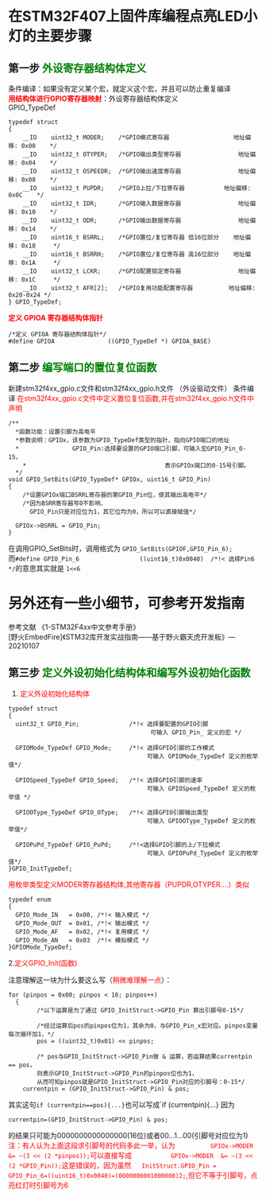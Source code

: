 # 在STM32F407上固件库编程点亮LED小灯的主要步骤
## 第一步 <font color=green>外设寄存器结构体定义</font>
条件编译：如果没有定义某个宏，就定义这个宏，并且可以防止重复编译      
**<font color=red>用结构体进行GPIO寄存器映射</font>**：外设寄存器结构体定义     
GPIO_TypeDef      
```
typedef struct
{
	__IO	uint32_t MODER;    /*GPIO模式寄存器				    地址偏移: 0x00    */
	__IO	uint32_t OTYPER;   /*GPIO输出类型寄存器				地址偏移: 0x04    */
	__IO	uint32_t OSPEEDR;  /*GPIO输出速度寄存器				地址偏移: 0x08    */
	__IO	uint32_t PUPDR;    /*GPIO上拉/下拉寄存器			地址偏移: 0x0C    */
	__IO	uint32_t IDR;      /*GPIO输入数据寄存器				地址偏移: 0x10    */
	__IO	uint32_t ODR;      /*GPIO输出数据寄存器				地址偏移: 0x14    */
	__IO	uint16_t BSRRL;    /*GPIO置位/复位寄存器 低16位部分	地址偏移: 0x18 	   */
	__IO	uint16_t BSRRH;    /*GPIO置位/复位寄存器 高16位部分	地址偏移: 0x1A     */
	__IO	uint32_t LCKR;     /*GPIO配置锁定寄存器				地址偏移: 0x1C     */
	__IO	uint32_t AFR[2];   /*GPIO复用功能配置寄存器		    地址偏移: 0x20-0x24 */
} GPIO_TypeDef;

```
**<font color=red>定义 GPIOA 寄存器结构体指针</font>**
```
/*定义 GPIOA 寄存器结构体指针*/
#define GPIOA               ((GPIO_TypeDef *) GPIOA_BASE)
```

## 第二步 <font color=green>编写端口的置位复位函数</font>
新建stm32f4xx_gpio.c文件和stm32f4xx_gpio.h文件 （外设驱动文件）
条件编译
<font color=red>在stm32f4xx_gpio.c文件中定义置位复位函数,并在stm32f4xx_gpio.h文件中声明</font>
```
/**
  *函数功能：设置引脚为高电平
  *参数说明：GPIOx，该参数为GPIO_TypeDef类型的指针，指向GPIO端口的地址
  * 			  GPIO_Pin:选择要设置的GPIO端口引脚，可输入宏GPIO_Pin_0-15，
	*										表示GPIOx端口的0-15号引脚。
  */
void GPIO_SetBits(GPIO_TypeDef* GPIOx, uint16_t GPIO_Pin)
{
	/*设置GPIOx端口BSRRL寄存器的第GPIO_Pin位，使其输出高电平*/
	/*因为BSRR寄存器写0不影响，
	  GPIO_Pin只是对应位为1，其它位均为0，所以可以直接赋值*/
	
  GPIOx->BSRRL = GPIO_Pin;
}
```
在调用GPIO_SetBits时，调用格式为
`GPIO_SetBits(GPIOF,GPIO_Pin_6);`  
而`#define GPIO_Pin_6                 ((uint16_t)0x0040)  /*!< 选择Pin6 */`的意思其实就是 `1<<6`
# 另外还有一些小细节，可参考开发指南
参考文献
《1-STM32F4xx中文参考手册》  
[野火EmbedFire]《STM32库开发实战指南——基于野火霸天虎开发板》—20210107
## 第三步 <font color=green>定义外设初始化结构体和编写外设初始化函数</font>
1. <font color=red>定义外设初始化结构体</font>
```
typedef struct 
{
  uint32_t GPIO_Pin;              /*!< 选择要配置的GPIO引脚
                                        可输入 GPIO_Pin_ 定义的宏 */

  GPIOMode_TypeDef GPIO_Mode;     /*!< 选择GPIO引脚的工作模式
                                       可输入 GPIOMode_TypeDef 定义的枚举值*/

  GPIOSpeed_TypeDef GPIO_Speed;   /*!< 选择GPIO引脚的速率
                                       可输入 GPIOSpeed_TypeDef 定义的枚举值 */

  GPIOOType_TypeDef GPIO_OType;   /*!< 选择GPIO引脚输出类型
                                       可输入 GPIOOType_TypeDef 定义的枚举值*/

  GPIOPuPd_TypeDef GPIO_PuPd;     /*!<选择GPIO引脚的上/下拉模式
                                       可输入 GPIOPuPd_TypeDef 定义的枚举值*/
}GPIO_InitTypeDef;

```
<font color=red>用枚举类型定义MODER寄存器结构体,其他寄存器（PUPDR,OTYPER....）类似</font>
```
typedef enum
{ 
  GPIO_Mode_IN   = 0x00, /*!< 输入模式 */
  GPIO_Mode_OUT  = 0x01, /*!< 输出模式 */
  GPIO_Mode_AF   = 0x02, /*!< 复用模式 */
  GPIO_Mode_AN   = 0x03  /*!< 模拟模式 */
}GPIOMode_TypeDef;
```

2.<font color=red>定义GPIO_Init(函数)</font>

注意理解这一块为什么要这么写（<font color=red>稍微难理解一点</font>）：
```
for (pinpos = 0x00; pinpos < 16; pinpos++)
  {
		/*以下运算是为了通过 GPIO_InitStruct->GPIO_Pin 算出引脚号0-15*/
		
		/*经过运算后pos的pinpos位为1，其余为0，与GPIO_Pin_x宏对应。pinpos变量每次循环加1，*/
		pos = ((uint32_t)0x01) << pinpos;
   
		/* pos与GPIO_InitStruct->GPIO_Pin做 & 运算，若运算结果currentpin == pos，
		则表示GPIO_InitStruct->GPIO_Pin的pinpos位也为1，
		从而可知pinpos就是GPIO_InitStruct->GPIO_Pin对应的引脚号：0-15*/
    currentpin = (GPIO_InitStruct->GPIO_Pin) & pos;
```
其实这句`if (currentpin==pos){...}`也可以写成`if (currentpin){...}
因为
```
currentpin=(GPIO_InitStruct->GPIO_Pin) & pos;
```
的结果只可能为0000000000000000(16位)或者00...1...00(引脚号对应位为1)   
<font color=red>注：有人认为上面这段求引脚号的代码多此一举，认为`			GPIOx->MODER  &= ~(3 << (2 *pinpos));
`可以直接写成`			GPIOx->MODER  &= ~(3 << (2 *GPIO_Pin));
`这是错误的，因为虽然`	InitStruct.GPIO_Pin = GPIO_Pin_6=((uint16_t)0x0040)=(0000000001000000)2;
`,但它不等于引脚号，点亮红灯时引脚号为6</font>